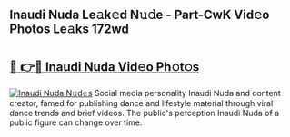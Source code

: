 ## Inaudi Nuda Le𝚊k𝚎d N𝚞𝚍e - Part-CwK Vid𝚎o Photos Le𝚊ks 172wd

# <h2><a href="http://fbeyksl.evod.top/?m=Inaudi+Nuda">🔗 👉🔴 Inaudi Nuda Vid𝚎o Ph𝚘t𝚘s</a></h2>

[![Inaudi Nuda N𝚞d𝚎s](https://i.imgur.com/8V9OHl7.gif)](http://fbeyksl.evod.top/?m=Inaudi+Nuda)
Social media personality Inaudi Nuda and content creator, famed for publishing dance and lifestyle material through viral dance trends and brief videos. The public's perception Inaudi Nuda of a public figure can change over time. 
